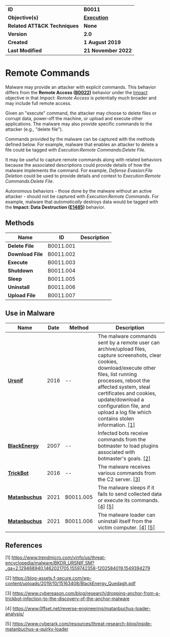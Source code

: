 <table>
<tr>
<td><b>ID</b></td>
<td><b>B0011</b></td>
</tr>
<tr>
<td><b>Objective(s)</b></td>
<td><b><a href="../execution">Execution</a></b></td>
</tr>
<tr>
<td><b>Related ATT&CK Techniques</b></td>
<td><b>None</b></td>
</tr>
<tr>
<td><b>Version</b></td>
<td><b>2.0</b></td>
</tr>
<tr>
<td><b>Created</b></td>
<td><b>1 August 2019</b></td>
</tr>
<tr>
<td><b>Last Modified</b></td>
<td><b>21 November 2022</b></td>
</tr>
</table>


# Remote Commands

Malware may provide an attacker with explicit commands. This behavior differs from the **Remote Access ([B0022](../impact/remote-access.md))** behavior under the [Impact](../impact) objective in that *Impact: Remote Access* is potentially much broader and may include full remote access.

Given an "execute" command, the attacker may choose to delete files or corrupt data, power-off the machine, or upload and execute other applications. The malware may also provide specific commands to the attacker (e.g., "delete file"). 

Commands provided by the malware can be captured with the methods defined below. For example, malware that enables an attacker to delete a file could be tagged with *Execution:Remote Commands:Delete File*.

It may be useful to capture remote commands along with related behaviors because the associated descriptions could provide details of how the malware implements the command. For example, *Defense Evasion:File Deletion* could be used to provide details and context to *Execution:Remote Commands:Delete File*.

Autonomous behaviors - those done by the malware without an active attacker - should not be captured with *Execution:Remote Commands*. For example, malware that *automatically* destroys data would be tagged with the **Impact: Data Destruction ([E1485](../impact/data-destruction.md))** behavior.

## Methods

|Name|ID|Description|
|---|---|---|
|**Delete File**|B0011.001||
|**Download File**|B0011.002||
|**Execute**|B0011.003||
|**Shutdown**|B0011.004||
|**Sleep**|B0011.005||
|**Uninstall**|B0011.006||
|**Upload File**|B0011.007||


## Use in Malware

|Name|Date|Method|Description|
|---|---|---|---|
|[**Ursnif**](../xample-malware/ursnif.md)|2016|--|The malware commands sent by a remote user can archive/upload files, capture screenshots, clear cookies, download/execute other files, list running processes, reboot the affected system, steal certificates and cookies, update/download a configuration file, and upload a log file which contains stolen information. [[1]](#1)|
|[**BlackEnergy**](../xample-malware/blackenergy.md)|2007|--|Infected bots receive commands from the botmaster to load plugins associated with botmaster's goals. [[2]](#2)|
|[**TrickBot**](../xample-malware/trickbot.md)|2016|--|The malware receives various commands from the C2 server. [[3]](#3)|
|[**Matanbuchus**](../xample-malware/matanbuchus.md)|2021|B0011.005|The malware sleeps if it fails to send collected data or execute its commands. [[4]](#4) [[5]](#5)|
|[**Matanbuchus**](../xample-malware/matanbuchus.md)|2021|B0011.006|The malware loader can uninstall itself from the victim computer. [[4]](#4) [[5]](#5)|


## References

<a name="1">[1]</a> https://www.trendmicro.com/vinfo/us/threat-encyclopedia/malware/BKDR_URSNIF.SM?_ga=2.129468940.1462021705.1559742358-1202584019.1549394279

<a name="2">[2]</a> https://blog-assets.f-secure.com/wp-content/uploads/2019/10/15163408/BlackEnergy_Quedagh.pdf

<a name="3">[3]</a> https://www.cybereason.com/blog/research/dropping-anchor-from-a-trickbot-infection-to-the-discovery-of-the-anchor-malware

<a name="4">[4]</a> https://www.0ffset.net/reverse-engineering/matanbuchus-loader-analysis/

<a name="5">[5]</a> https://www.cyberark.com/resources/threat-research-blog/inside-matanbuchus-a-quirky-loader
